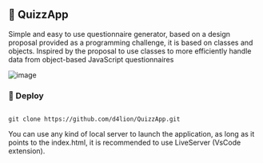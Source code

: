## 📝 QuizzApp 
Simple and easy to use questionnaire generator, based on a design proposal provided as a programming challenge, it is based on classes and objects. 
Inspired by the proposal to use classes to more efficiently handle data from object-based JavaScript questionnaires

![image](https://github.com/user-attachments/assets/7823ce8f-f781-4da8-9e84-21311554a17e)


### 🚀 Deploy
```

git clone https://github.com/d4lion/QuizzApp.git

```
You can use any kind of local server to launch the application, as long as it points to the index.html, it is recommended to use LiveServer (VsCode extension).
